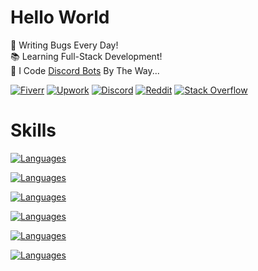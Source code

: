 # Hello World

🐛 Writing Bugs Every Day!\
📚 Learning Full-Stack Development!\
🤖 I Code [Discord Bots](https://www.fiverr.com/s/xXKpg2D) By The Way...

<a href="https://www.fiverr.com/skywolfxp"><img alt="Fiverr" src="https://img.shields.io/badge/%40skywolfxp-%231DBF73?style=flat-square&logo=fiverr&logoColor=FFFFFF&logoSize=auto"></a>
<a href="https://www.upwork.com/freelancers/~013d98c8a8af272cbb"><img alt="Upwork" src="https://img.shields.io/badge/Omar_D.-%236FDA44?style=flat-square&logo=upwork&logoColor=FFFFFF"></a>
<a href="https://discord.com/users/974748803305455627"><img alt="Discord" src="https://img.shields.io/badge/%40skywolfxp.me-%235865F2?style=flat-square&logo=discord&logoColor=FFFFFF"></a>
<a href="https://www.reddit.com/user/skywolfxp"><img alt="Reddit" src="https://img.shields.io/badge/u%2Fskywolfxp-%23FF4500?style=flat-square&logo=reddit&logoColor=FFFFFF"></a>
<a href="https://stackoverflow.com/users/16410630"><img alt="Stack Overflow" src="https://img.shields.io/badge/SkyWolfXP-%23F58025?style=flat-square&logo=stackoverflow&logoColor=FFFFFF"></a>

# Skills

<p>
    <a href="https://github.com/SkyWolfXP#hello-world">
        <img alt="Languages" src="https://go-skill-icons.vercel.app/api/icons?i=java,javascript,typescript,html,css&theme=dark&perline=8&titles=true" />
    </a>
</p>

<p>
    <a href="https://github.com/SkyWolfXP#hello-world">
        <img alt="Languages" src="https://go-skill-icons.vercel.app/api/icons?i=spring,junit,nextjs,react,tailwindcss,nodejs&theme=dark&perline=8&titles=true" />
    </a>
</p>

<p>
    <a href="https://github.com/SkyWolfXP#hello-world">
        <img alt="Languages" src="https://go-skill-icons.vercel.app/api/icons?i=postgresql,mysql,redis&theme=dark&perline=8&titles=true" />
    </a>
</p>

<p>
    <a href="https://github.com/SkyWolfXP#hello-world">
        <img alt="Languages" src="https://go-skill-icons.vercel.app/api/icons?i=maven,gradle,pnpm,npm&theme=dark&perline=8&titles=true" />
    </a>
</p>

<p>
    <a href="https://github.com/SkyWolfXP#hello-world">
        <img alt="Languages" src="https://go-skill-icons.vercel.app/api/icons?i=idea,vscode,visualstudio,git&theme=dark&perline=8&titles=true" />
    </a>
</p>

<p>
    <a href="https://github.com/SkyWolfXP#hello-world">
        <img alt="Languages" src="https://go-skill-icons.vercel.app/api/icons?i=heroku,vercel&theme=dark&perline=8&titles=true" />
    </a>
</p>
